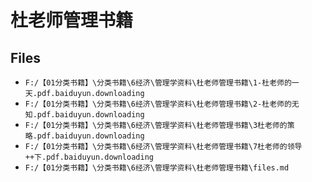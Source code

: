# 杜老师管理书籍

## Files

- `F:/【01分类书籍】\分类书籍\6经济\管理学资料\杜老师管理书籍\1-杜老师的一天.pdf.baiduyun.downloading`
- `F:/【01分类书籍】\分类书籍\6经济\管理学资料\杜老师管理书籍\2-杜老师的无知.pdf.baiduyun.downloading`
- `F:/【01分类书籍】\分类书籍\6经济\管理学资料\杜老师管理书籍\3杜老师的策略.pdf.baiduyun.downloading`
- `F:/【01分类书籍】\分类书籍\6经济\管理学资料\杜老师管理书籍\7杜老师的领导++下.pdf.baiduyun.downloading`
- `F:/【01分类书籍】\分类书籍\6经济\管理学资料\杜老师管理书籍\files.md`

